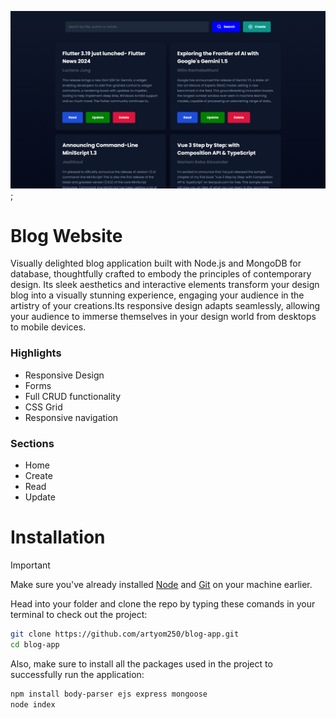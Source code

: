 ![Example Image](./final.png);

# Blog Website

Visually delighted blog application built with Node.js and MongoDB for database, thoughtfully crafted to embody the principles of contemporary design. Its sleek aesthetics and interactive elements transform your design blog into a visually stunning experience, engaging your audience in the artistry of your creations.Its responsive design adapts seamlessly, allowing your audience to immerse themselves in your design world from desktops to mobile devices.

### Highlights

* Responsive Design
* Forms
* Full CRUD functionality
* CSS Grid
* Responsive navigation

### Sections

* Home
* Create
* Read
* Update

# Installation

> [!IMPORTANT]
> Make sure you've already installed [Node](https://nodejs.org/en) and [Git](https://git-scm.com/) on your machine earlier.

Head into your folder and clone the repo by typing these comands in your terminal to check out the project:

```bash
git clone https://github.com/artyom250/blog-app.git
cd blog-app
```

Also, make sure to install all the packages used in the project to successfully run the application:

```bash
npm install body-parser ejs express mongoose
node index
```